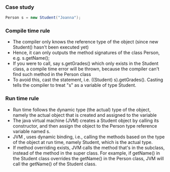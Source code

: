 
### Case study
```java
Person s = new Student("Joanna");
```

### Compile time rule
* The compiler only knows the reference type of the object (since new Student() hasn't been executed yet)
* Hence, it can only outputs the method signatures of the class Person, e.g. s.getName();
* If you were to call, say s.getGrades() which only exists in the Student class, a compile time error will be thrown, because the compiler can't find such method in the Person class
* To avoid this, cast the statement, i.e. ((Student) s).getGrades(). Casting tells the compiler to treat "s" as a variable of type Student.


### Run time rule
* Run time follows the dynamic type (the actual) type of the object, namely the actual object that is created and assigned to the variable
* The java virtual machine (JVM) creates a Student object by calling its constructor, and then assign the object to the Person type reference variable named s. 
* JVM , uses dynamic binding, i.e., calling the methods based on the type of the object at run time, namely Student, which is the actual type.
* If method overriding exists, JVM calls the method that's in the subclass, instead of the method in the super class. For example, if getName() in the Student class overrides the getName() in the Person class, JVM will call the getName() of the Student class.
